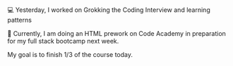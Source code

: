 💻 Yesterday, I worked on Grokking the Coding Interview and learning patterns

📖 Currently, I am doing an HTML prework on Code Academy in preparation for my full stack bootcamp next week. 

My goal is to finish 1/3 of the course today.
